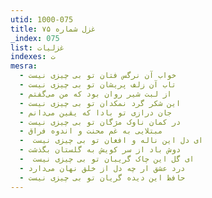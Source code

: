 ```yaml
---
utid: 1000-075
title: غزل شماره ۷۵
_index: 075
list: غزلیات
indexes: ت
mesra:
  - خواب آن نرگس فتان تو بی چیزی نیست
  - تاب آن زلف پریشان تو بی چیزی نیست
  - از لبت شیر روان بود که من می‌گفتم
  - این شکر گرد نمکدان تو بی چیزی نیست
  - جان درازی تو بادا که یقین می‌دانم
  - در کمان ناوک مژگان تو بی چیزی نیست
  - مبتلایی به غم محنت و اندوه فراق
  - ‌ ای دل این ناله و افغان تو بی چیزی نیست
  - دوش باد از سر کویش به گلستان بگذشت
  - ‌ ای گل این چاک گریبان تو بی چیزی نیست
  - درد عشق ار چه دل از خلق نهان می‌دارد
  - حافظ این دیده گریان تو بی چیزی نیست
---
```

